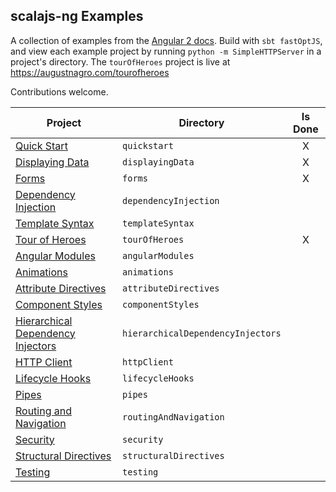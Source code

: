## scalajs-ng Examples

A collection of examples from the [Angular 2 docs](https://angular.io/docs/). Build with `sbt fastOptJS`, and view each example project by running `python -m SimpleHTTPServer` in a project's directory. The `tourOfHeroes` project is live at https://augustnagro.com/tourofheroes

Contributions welcome.
 
| Project                | Directory     | Is Done |
| ---------------------- | ------------- |:-------:|
| [Quick Start](https://angular.io/docs/ts/latest/quickstart.html)| `quickstart` | X |
| [Displaying Data](https://angular.io/docs/ts/latest/guide/displaying-data.html) | `displayingData` |X|
| [Forms](https://angular.io/docs/ts/latest/guide/forms.html)| `forms` |X|
| [Dependency Injection](https://angular.io/docs/ts/latest/guide/dependency-injection.html)| `dependencyInjection` | |
| [Template Syntax](https://angular.io/docs/ts/latest/guide/template-syntax.html)| `templateSyntax` | |
| [Tour of Heroes](https://angular.io/docs/ts/latest/tutorial/) | `tourOfHeroes` | X |
| [Angular Modules](https://angular.io/docs/ts/latest/guide/ngmodule.html)| `angularModules` | |
| [Animations](https://angular.io/docs/ts/latest/guide/animations.html)| `animations` | |
| [Attribute Directives](https://angular.io/docs/ts/latest/guide/attribute-directives.html)| `attributeDirectives` | |
| [Component Styles](https://angular.io/docs/ts/latest/guide/component-styles.html)| `componentStyles` | |
| [Hierarchical Dependency Injectors](https://angular.io/docs/ts/latest/guide/hierarchical-dependency-injection.html)| `hierarchicalDependencyInjectors` | |
| [HTTP Client](https://angular.io/docs/ts/latest/guide/server-communication.html)| `httpClient` | |
| [Lifecycle Hooks](https://angular.io/docs/ts/latest/guide/lifecycle-hooks.html)| `lifecycleHooks` | |
| [Pipes](https://angular.io/docs/ts/latest/guide/pipes.html)| `pipes` | |
| [Routing and Navigation](https://angular.io/docs/ts/latest/guide/router.html)| `routingAndNavigation` | |
| [Security](https://angular.io/docs/ts/latest/guide/security.html)| `security` | |
| [Structural Directives](https://angular.io/docs/ts/latest/guide/structural-directives.html)| `structuralDirectives` | |
| [Testing](https://angular.io/docs/ts/latest/guide/testing.html)| `testing` | |
